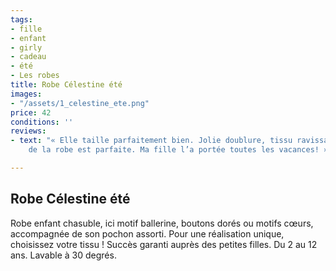 ```yaml
---
tags:
- fille
- enfant
- girly
- cadeau
- été
- Les robes
title: Robe Célestine été
images:
- "/assets/1_celestine_ete.png"
price: 42
conditions: ''
reviews:
- text: "« Elle taille parfaitement bien. Jolie doublure, tissu ravissant, et la forme
    de la robe est parfaite. Ma fille l’a portée toutes les vacances! » M.B"

---
```

## Robe Célestine été

Robe enfant chasuble, ici motif ballerine, boutons dorés ou motifs cœurs, accompagnée de son pochon assorti. Pour une réalisation unique, choisissez votre tissu ! Succès garanti auprès des petites filles. Du 2 au 12 ans. Lavable à 30 degrés.